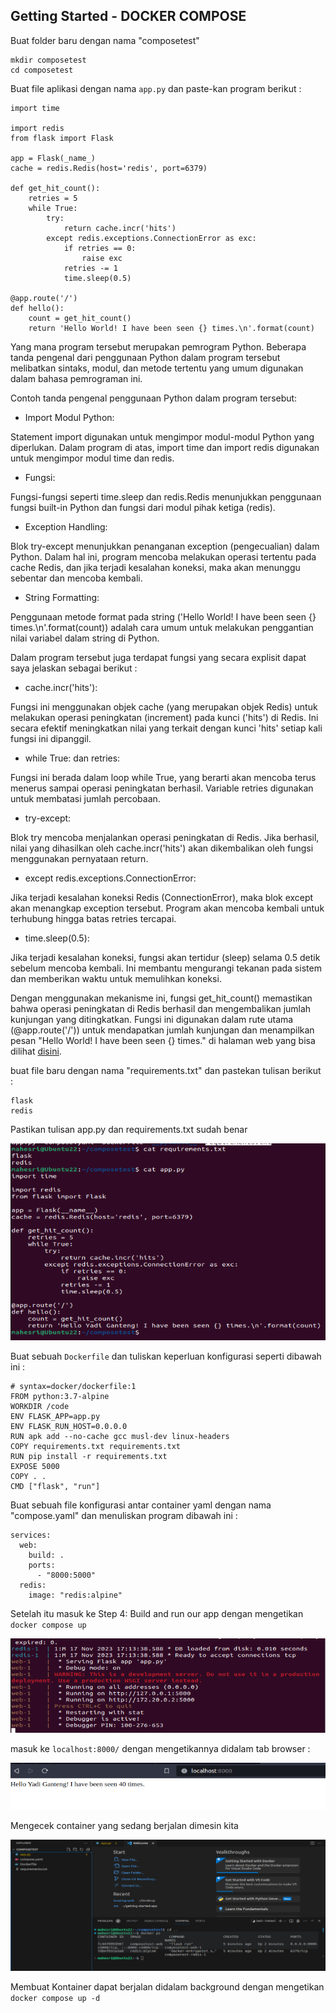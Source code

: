 ## Getting Started - DOCKER COMPOSE 

Buat folder baru dengan nama "composetest"

```
mkdir composetest
cd composetest
```

Buat file aplikasi dengan nama `app.py` dan paste-kan program berikut : 
```
import time

import redis
from flask import Flask

app = Flask(_name_)
cache = redis.Redis(host='redis', port=6379)

def get_hit_count():
    retries = 5
    while True:
        try:
            return cache.incr('hits')
        except redis.exceptions.ConnectionError as exc:
            if retries == 0:
                raise exc
            retries -= 1
            time.sleep(0.5)

@app.route('/')
def hello():
    count = get_hit_count()
    return 'Hello World! I have been seen {} times.\n'.format(count)
```

 Yang mana program tersebut merupakan pemrogram Python. Beberapa tanda pengenal dari penggunaan Python dalam program tersebut melibatkan sintaks, modul, dan metode tertentu yang umum digunakan dalam bahasa pemrograman ini.

Contoh tanda pengenal penggunaan Python dalam program tersebut:

- Import Modul Python:

Statement import digunakan untuk mengimpor modul-modul Python yang diperlukan. Dalam program di atas, import time dan import redis digunakan untuk mengimpor modul time dan redis.

- Fungsi:

Fungsi-fungsi seperti time.sleep dan redis.Redis menunjukkan penggunaan fungsi built-in Python dan fungsi dari modul pihak ketiga (redis).

- Exception Handling:

Blok try-except menunjukkan penanganan exception (pengecualian) dalam Python. Dalam hal ini, program mencoba melakukan operasi tertentu pada cache Redis, dan jika terjadi kesalahan koneksi, maka akan menunggu sebentar dan mencoba kembali.

- String Formatting:

Penggunaan metode format pada string ('Hello World! I have been seen {} times.\n'.format(count)) adalah cara umum untuk melakukan penggantian nilai variabel dalam string di Python.

Dalam program tersebut juga terdapat fungsi yang secara explisit dapat saya jelaskan sebagai berikut :

- cache.incr('hits'):

Fungsi ini menggunakan objek cache (yang merupakan objek Redis) untuk melakukan operasi peningkatan (increment) pada kunci ('hits') di Redis. Ini secara efektif meningkatkan nilai yang terkait dengan kunci 'hits' setiap kali fungsi ini dipanggil.

- while True: dan retries:

Fungsi ini berada dalam loop while True, yang berarti akan mencoba terus menerus sampai operasi peningkatan berhasil. Variable retries digunakan untuk membatasi jumlah percobaan.

- try-except:

Blok try mencoba menjalankan operasi peningkatan di Redis. Jika berhasil, nilai yang dihasilkan oleh cache.incr('hits') akan dikembalikan oleh fungsi menggunakan pernyataan return.

- except redis.exceptions.ConnectionError:

Jika terjadi kesalahan koneksi Redis (ConnectionError), maka blok except akan menangkap exception tersebut. Program akan mencoba kembali untuk terhubung hingga batas retries tercapai.

- time.sleep(0.5):

Jika terjadi kesalahan koneksi, fungsi akan tertidur (sleep) selama 0.5 detik sebelum mencoba kembali. Ini membantu mengurangi tekanan pada sistem dan memberikan waktu untuk memulihkan koneksi.

Dengan menggunakan mekanisme ini, fungsi get_hit_count() memastikan bahwa operasi peningkatan di Redis berhasil dan mengembalikan jumlah kunjungan yang ditingkatkan. Fungsi ini digunakan dalam rute utama (@app.route('/')) untuk mendapatkan jumlah kunjungan dan menampilkan pesan "Hello World! I have been seen {} times." di halaman web yang bisa dilihat [disini](04.localhost-display.PNG).


buat file baru dengan nama "requirements.txt" dan pastekan tulisan berikut :

```
flask
redis
```

Pastikan tulisan app.py dan requirements.txt sudah benar 

![correct](02.Make-sure-file-has-been-write-correctly.PNG)

Buat sebuah `Dockerfile` dan tuliskan keperluan konfigurasi seperti dibawah ini : 

```
# syntax=docker/dockerfile:1
FROM python:3.7-alpine
WORKDIR /code
ENV FLASK_APP=app.py
ENV FLASK_RUN_HOST=0.0.0.0
RUN apk add --no-cache gcc musl-dev linux-headers
COPY requirements.txt requirements.txt
RUN pip install -r requirements.txt
EXPOSE 5000
COPY . .
CMD ["flask", "run"]
```

Buat sebuah file konfigurasi antar container yaml dengan nama "compose.yaml" dan menuliskan program dibawah ini : 
```
services:
  web:
    build: .
    ports:
      - "8000:5000"
  redis:
    image: "redis:alpine"
```

Setelah itu masuk ke Step 4: Build and run our app dengan mengetikan `docker compose up`

![hit-and-run](03.Run-&-Build-The-App.PNG)

masuk ke `localhost:8000/` dengan mengetikannya didalam tab browser :

![ localhost-surface](04.localhost-display.PNG)

Mengecek container yang sedang berjalan dimesin kita 

![cek-running-continer](01.Belajar-Docker-Compose.PNG)

Membuat Kontainer dapat berjalan didalam background dengan mengetikan `docker compose up -d`

